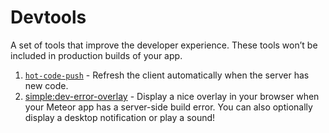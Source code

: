 # Devtools

A set of tools that improve the developer experience. These tools won’t be included in production builds of your app.

1. [`hot-code-push`](https://atmospherejs.com/meteor/hot-code-push) - Refresh the client automatically when the server has new code.
2. [simple:dev-error-overlay](https://atmospherejs.com/simple/dev-error-overlay) - Display a nice overlay in your browser when your Meteor app has a server-side build error. You can also optionally display a desktop notification or play a sound!
